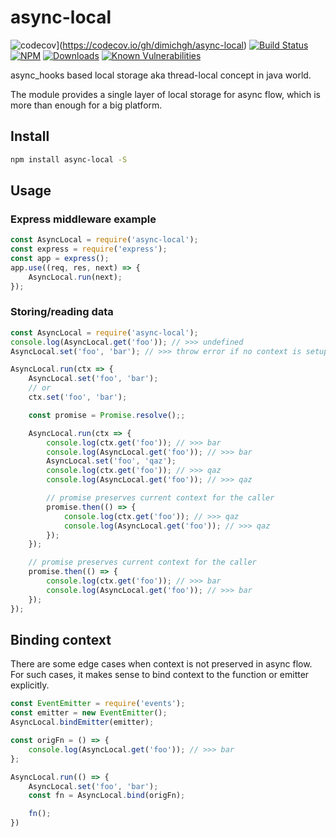 # async-local

![codecov](https://codecov.io/gh/dimichgh/async-local/branch/master/graph/badge.svg)](https://codecov.io/gh/dimichgh/async-local)
[![Build Status](https://travis-ci.org/dimichgh/async-local.svg?branch=master)](https://travis-ci.org/dimichgh/async-local) [![NPM](https://img.shields.io/npm/v/async-local.svg)](https://www.npmjs.com/package/async-local)
[![Downloads](https://img.shields.io/npm/dm/async-local.svg)](http://npm-stat.com/charts.html?package=async-local)
[![Known Vulnerabilities](https://snyk.io/test/github/dimichgh/async-local/badge.svg)](https://snyk.io/test/github/dimichgh/async-local)

async_hooks based local storage aka thread-local concept in java world.

The module provides a single layer of local storage for async flow, which is more than enough for a big platform.

## Install

```bash
npm install async-local -S
```

## Usage

### Express middleware example

```javascript
const AsyncLocal = require('async-local');
const express = require('express');
const app = express();
app.use((req, res, next) => {
    AsyncLocal.run(next);
});
```

### Storing/reading data

```javascript
const AsyncLocal = require('async-local');
console.log(AsyncLocal.get('foo')); // >>> undefined
AsyncLocal.set('foo', 'bar'); // >>> throw error if no context is setup

AsyncLocal.run(ctx => {
    AsyncLocal.set('foo', 'bar');
    // or
    ctx.set('foo', 'bar');

    const promise = Promise.resolve();;

    AsyncLocal.run(ctx => {
        console.log(ctx.get('foo')); // >>> bar
        console.log(AsyncLocal.get('foo')); // >>> bar
        AsyncLocal.set('foo', 'qaz');
        console.log(ctx.get('foo')); // >>> qaz
        console.log(AsyncLocal.get('foo')); // >>> qaz

        // promise preserves current context for the caller
        promise.then(() => {
            console.log(ctx.get('foo')); // >>> qaz
            console.log(AsyncLocal.get('foo')); // >>> qaz
        });
    });

    // promise preserves current context for the caller
    promise.then(() => {
        console.log(ctx.get('foo')); // >>> bar
        console.log(AsyncLocal.get('foo')); // >>> bar
    });
});
```

## Binding context

There are some edge cases when context is not preserved in async flow. For such cases, it makes sense to bind context to the function or emitter explicitly.

```javascript
const EventEmitter = require('events');
const emitter = new EventEmitter();
AsyncLocal.bindEmitter(emitter);
```

```javascript
const origFn = () => {
    console.log(AsyncLocal.get('foo')); // >>> bar
};

AsyncLocal.run(() => {
    AsyncLocal.set('foo', 'bar');
    const fn = AsyncLocal.bind(origFn);

    fn();
})
```
